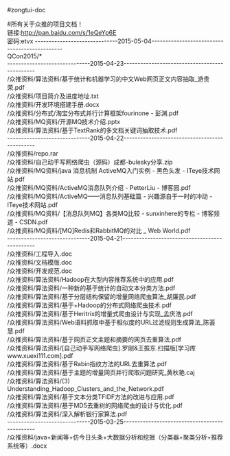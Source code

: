 #zongtui-doc

#所有关于众推的项目文档！   
链接:http://pan.baidu.com/s/1eQeYp6E    
密码:etvx 
------------------------------2015-05-04----------------------------------------------   
QCon2015/*    
------------------------------2015-04-23----------------------------------------------   
/众推资料/算法资料/基于统计和机器学习的中文Web网页正文内容抽取_游贵荣.pdf   
/众推资料/项目简介及进度地址.txt   
/众推资料/开发环境搭建手册.docx  
/众推资料/分布式/淘宝分布式并行计算框架fourinone - 彭渊.pdf  
/众推资料/MQ资料/开源MQ技术介绍.pptx   
/众推资料/算法资料/基于TextRank的多文档关键词抽取技术.pdf  
------------------------------2015-04-22----------------------------------------------   
/众推资料/repo.rar   
/众推资料/自己动手写网络爬虫（源码）成都-bulesky分享.zip   
/众推资料/MQ资料/java 消息机制 ActiveMQ入门实例 - 黑色头发 - ITeye技术网站.pdf   
/众推资料/MQ资料/ActiveMQ消息队列介绍 - PetterLiu - 博客园.pdf   
/众推资料/MQ资料/ActiveMQ——消息队列基础篇 - 兴趣源自于一时的冲动 - ITeye技术网站.pdf   
/众推资料/MQ资料/【消息队列MQ】各类MQ比较 - sunxinhere的专栏 - 博客频道 - CSDN.pdf   
/众推资料/MQ资料/[MQ]Redis和RabbitMQ的对比 _ Web World.pdf   
------------------------------2015-04-21----------------------------------------------   
/众推资料/工程导入.doc   
/众推资料/文档模版.doc   
/众推资料/开发规范.doc   
/众推资料/算法资料/Hadoop在大型内容推荐系统中的应用.pdf   
/众推资料/算法资料/一种新的基于统计的自动文本分类方法.pdf   
/众推资料/算法资料/基于分层结构保留的增量网络爬虫算法_胡廉民.pdf   
/众推资料/算法资料/基于+Hadoop的分布式网络爬虫技术.pdf   
/众推资料/算法资料/基于Heritrix的增量式爬虫设计与实现_孟庆浩.pdf   
/众推资料/算法资料/Web语料抓取中基于相似度的URL过滤规则生成算法_陈荟慧.pdf   
/众推资料/算法资料/基于网页正文主题和摘要的网页去重算法.pdf   
/众推资料/算法资料/[自己动手写网络爬虫].罗刚&王振东.扫描版[学习库www.xuexi111.com].pdf   
/众推资料/算法资料/基于Rabin指纹方法的URL去重算法.pdf   
/众推资料/算法资料/基于主题的增量网页并行爬取问题研究_黄秋艳.caj   
/众推资料/算法资料/(3) Understanding_Hadoop_Clusters_and_the_Network.pdf   
/众推资料/算法资料/基于文本分类TFIDF方法的改进与应用.pdf   
/众推资料/算法资料/基于MD5去重树的网络爬虫的设计与优化.pdf   
/众推资料/算法资料/深入解析银行家算法.pdf   
------------------------------2015-03-25----------------------------------------------   
/众推资料/java+新闻等+仿今日头条+大数据分析和挖掘（分类器+聚类分析+推荐系统等）.docx